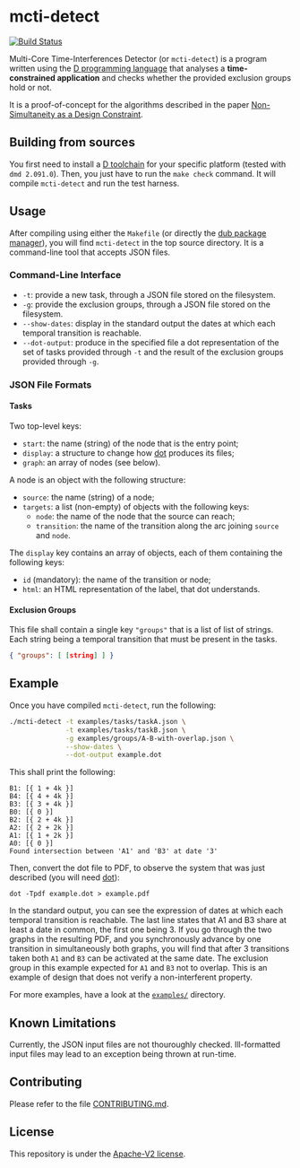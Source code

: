 # mcti-detect

[![Build Status](https://github.com/krono-safe/mcti-detect/workflows/CI/badge.svg)](https://github.com/krono-safe/mcti-detect/actions)

Multi-Core Time-Interferences Detector (or `mcti-detect`) is a program written
using the [D programming language][1] that analyses a **time-constrained
application** and checks whether the provided exclusion groups hold or not.

It is a proof-of-concept for the algorithms described in the paper
[Non-Simultaneity as a Design Constraint][5].

## Building from sources

You first need to install a [D toolchain][2] for your specific platform (tested
with `dmd 2.091.0`).  Then, you just have to run the `make check` command. It
will compile `mcti-detect` and run the test harness.

## Usage

After compiling using either the `Makefile` (or directly the [dub package
manager][3]), you will find `mcti-detect` in the top source directory.
It is a command-line tool that accepts JSON files.

### Command-Line Interface

- `-t`: provide a new task, through a JSON file stored on the filesystem.
- `-g`: provide the exclusion groups, through a JSON file stored on the filesystem.
- `--show-dates`: display in the standard output the dates at which each
  temporal transition is reachable.
- `--dot-output`: produce in the specified file a dot representation of the set
  of tasks provided through `-t` and the result of the exclusion groups provided
  through `-g`.

### JSON File Formats

#### Tasks

Two top-level keys:
- `start`: the name (string) of the node that is the entry point;
- `display`: a structure to change how [dot][4] produces its files;
- `graph`: an array of nodes (see below).

A node is an object with the following structure:
- `source`: the name (string) of a node;
- `targets`: a list (non-empty) of objects with the following keys:
  - `node`: the name of the node that the source can reach;
  - `transition`: the name of the transition along the arc joining `source`
    and `node`.

The `display` key contains an array of objects, each of them containing the
following keys:
- `id` (mandatory): the name of the transition or node;
- `html`: an HTML representation of the label, that dot understands.


#### Exclusion Groups

This file shall contain a single key `"groups"` that is a list of list of
strings. Each string being a temporal transition that must be present in
the tasks.

```json
{ "groups": [ [string] ] }
```

## Example

Once you have compiled `mcti-detect`, run the following:

```bash
./mcti-detect -t examples/tasks/taskA.json \
              -t examples/tasks/taskB.json \
              -g examples/groups/A-B-with-overlap.json \
              --show-dates \
              --dot-output example.dot
```

This shall print the following:

```
B1: [{ 1 + 4k }]
B4: [{ 4 + 4k }]
B3: [{ 3 + 4k }]
B0: [{ 0 }]
B2: [{ 2 + 4k }]
A2: [{ 2 + 2k }]
A1: [{ 1 + 2k }]
A0: [{ 0 }]
Found intersection between 'A1' and 'B3' at date '3'
```

Then, convert the dot file to PDF, to observe the system that was just
described (you will need [dot][4]):

```
dot -Tpdf example.dot > example.pdf
```

In the standard output, you can see the expression of dates at which each
temporal transition is reachable. The last line states that A1 and B3 share at
least a date in common, the first one being 3. If you go through the two graphs
in the resulting PDF, and you synchronously advance by one transition in
simultaneously both graphs, you will find that after 3 transitions taken both
`A1` and `B3` can be activated at the same date. The exclusion group in this
example expected for `A1` and `B3` not to overlap. This is an example of design
that does not verify a non-interferent property.

For more examples, have a look at the [`examples/`](examples/) directory.


## Known Limitations

Currently, the JSON input files are not thouroughly checked. Ill-formatted
input files may lead to an exception being thrown at run-time.


## Contributing

Please refer to the file [CONTRIBUTING.md](CONTRIBUTING.md).

## License

This repository is under the [Apache-V2 license](LICENSE).


[1]: https://dlang.org/
[2]: https://dlang.org/download.html
[3]: https://dub.pm/getting_started
[4]: https://graphviz.org
[5]: https://doi.org/10.4230/LIPIcs.TIME.2020.13
